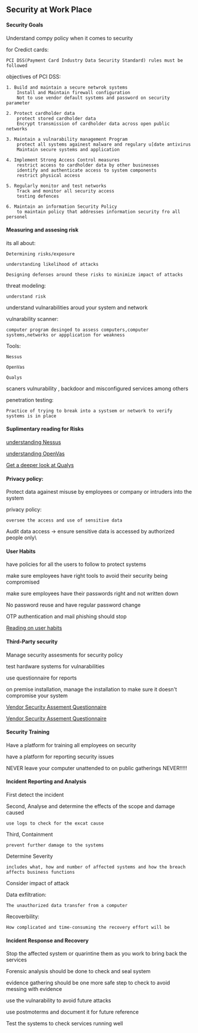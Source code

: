 
## Security at Work Place

#### Security Goals

Understand compy policy when it comes to security

for Credict cards:

    PCI DSS(Payment Card Industry Data Security Standard) rules must be followed

objectives of PCI DSS:
    
    1. Build and maintain a secure netwrok systems
        Install and Maintain firewall configuration
        Not to use vendor default systems and password on security parameter

    2. Protect cardholder data
        protect stored cardholder data
        Encrypt transmission of cardholder data across open public networks

    3. Maintain a vulnarability management Program
        protect all systems againest malware and regulary u[date antivirus
        Maintain secure systems and application

    4. Implement Strong Access Control measures
        restrict access to cardholder data by other businesses
        identify and authenticate access to system components
        restrict physical access

    5. Regularly monitor and test networks
        Track and monitor all security access
        testing defences

    6. Maintain an information Security Policy
        to maintain policy that addresses information security fro all personel


#### Measuring and assesing risk 

its all about:

    Determining risks/exposure

    understanding likelihood of attacks

    Designing defenses around these risks to minimize impact of attacks

threat modeling:

    understand risk

understand vulnarabilities aroud your system and network

vulnarability scanner:

    computer program desinged to assess computers,computer systems,networks or appplication for weakness

Tools:

    Nessus

    OpenVas

    Qualys

scaners vulnurability , backdoor and  misconfigured services among others

penetration testing:

    Practice of trying to break into a systsem or network to verify systems is in place

#### Suplimentary reading for Risks

[understanding Nessus](https://www.tenable.com/products/nessus-vulnerability-scanner)

[understanding OpenVas](http://www.openvas.org/)

[Get a deeper look at Qualys](https://www.qualys.com/forms/freescan/)


#### Privacy policy:

Protect data againest misuse by employees or company or intruders into the system

privacy policy:

    oversee the access and use of sensitive data

Audit data access -> ensure sensitive data is accessed by authorized people only\

#### User Habits

have policies for all the users to follow to protect systems 

make sure employees have right tools to avoid their security being compromised

make sure employees have their passwords right and not written down

No password reuse and have regular password change 

OTP authentication and mail phishing should stop

[Reading on user habits](https://support.google.com/a/answer/6197508?hl=en)



#### Third-Party security 

Manage security assesments for security policy 

test hardware systems for vulnarabilities

use questionnaire for reports 

on premise installation, manage the installation to make sure it doesn't compromise your system

[Vendor Security Assement Questionnaire](https://vsaq-demo.withgoogle.com/)


[Vendor Security Assement Questionnaire](https://vsaq-demo.withgoogle.com/)

#### Security Training

Have a platform for training all employees on security

have a platform for reporting security issues

NEVER leave your computer unattended to on public gatherings NEVER!!!!!

#### Incident Reporting and Analysis

First detect the incident

Second, Analyse and determine the effects of the scope and damage caused

    use logs to check for the excat cause

Third, Containment

    prevent further damage to the systems

Determine Severity

    includes what, how and number of affected systems and how the breach affects business functions

Consider impact of attack

Data exfiltration:

    The unauthorized data transfer from a computer

Recoverbility:

    How complicated and time-consuming the recovery effort will be


#### Incident Response and Recovery

Stop the affected system or quarintine them as you work to bring back the services

Forensic analysis should be done to check and seal system

evidence gathering should be one more safe step to check to avoid messing with evidence

use the vulnarability to avoid future attacks

use postmoterms and document it for future reference 

Test the systems to check services running well
